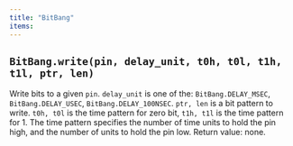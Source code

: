 ```yaml
---
title: "BitBang"
items:
---
```




## **`BitBang.write(pin, delay_unit, t0h, t0l, t1h, t1l, ptr, len)`**
Write bits to a given `pin`. `delay_unit` is one of the:
`BitBang.DELAY_MSEC`, `BitBang.DELAY_USEC`, `BitBang.DELAY_100NSEC`.
`ptr, len` is a bit pattern to write. `t0h, t0l` is the time pattern
for zero bit, `t1h, t1l` is the time pattern for 1. The time pattern
specifies the number of time units to hold the pin high, and the number
of units to hold the pin low. Return value: none.

